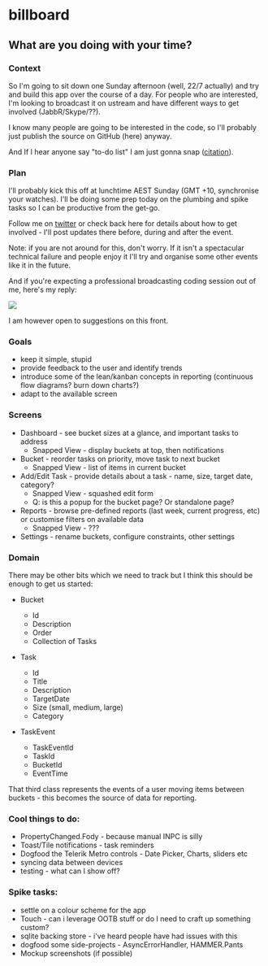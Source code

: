 # billboard

## What are you doing with your time?

### Context

So I'm going to sit down one Sunday afternoon (well, 22/7 actually) and try and build this app over the course of a day. For people who are interested, I'm looking to broadcast it on ustream and have different ways to get involved (JabbR/Skype/??).

I know many people are going to be interested in the code, so I'll probably just publish the source on GitHub (here) anyway.

And If I hear anyone say "to-do list" I am just gonna snap ([citation](http://www.imdb.com/title/tt0112508/quotes?qt=qt0403077)).

### Plan

I'll probably kick this off at lunchtime AEST Sunday (GMT +10, synchronise your watches). I'll be doing some prep today on the plumbing and spike tasks so I can be productive from the get-go.

Follow me on [twitter](https://twitter.com/shiftkey) or check back here for details about how to get involved - I'll post updates there before, during and after the event.

Note: if you are not around for this, don't worry. If it isn't a spectacular technical failure and people enjoy it I'll try and organise some other events like it in the future.

And if you're expecting a professional broadcasting coding session out of me, here's my reply:

![](http://i.imgur.com/40zLa.jpg)

I am however open to suggestions on this front.

### Goals
 - keep it simple, stupid
 - provide feedback to the user and identify trends
 - introduce some of the lean/kanban concepts in reporting (continuous flow diagrams? burn down charts?)
 - adapt to the available screen

### Screens
 - Dashboard - see bucket sizes at a glance, and important tasks to address
   - Snapped View - display buckets at top, then notifications
 - Bucket - reorder tasks on priority, move task to next bucket
   - Snapped View - list of items in current bucket
 - Add/Edit Task - provide details about a task - name, size, target date, category?
   - Snapped View - squashed edit form
   - Q: is this a popup for the bucket page? Or standalone page?
 - Reports - browse pre-defined reports (last week, current progress, etc) or customise filters on available data
   - Snapped View - ???
 - Settings - rename buckets, configure constraints, other settings

### Domain

There may be other bits which we need to track but I think this should be enough to get us started:

 - Bucket
    - Id
    - Description
    - Order
    - Collection of Tasks

 - Task
    - Id
    - Title
    - Description
    - TargetDate
    - Size (small, medium, large)
    - Category

 - TaskEvent
   - TaskEventId
   - TaskId
   - BucketId
   - EventTime

That third class represents the events of a user moving items between buckets - this becomes the source of data for reporting.

### Cool things to do:

 - PropertyChanged.Fody - because manual INPC is silly
 - Toast/Tile notifications - task reminders
 - Dogfood the Telerik Metro controls - Date Picker, Charts, sliders etc
 - syncing data between devices
 - testing - what can I show off?

### Spike tasks:

 - settle on a colour scheme for the app
 - Touch - can i leverage OOTB stuff or do I need to craft up something custom?
 - sqlite backing store - i've heard people have had issues with this
 - dogfood some side-projects - AsyncErrorHandler, HAMMER.Pants
 - Mockup screenshots (if possible)